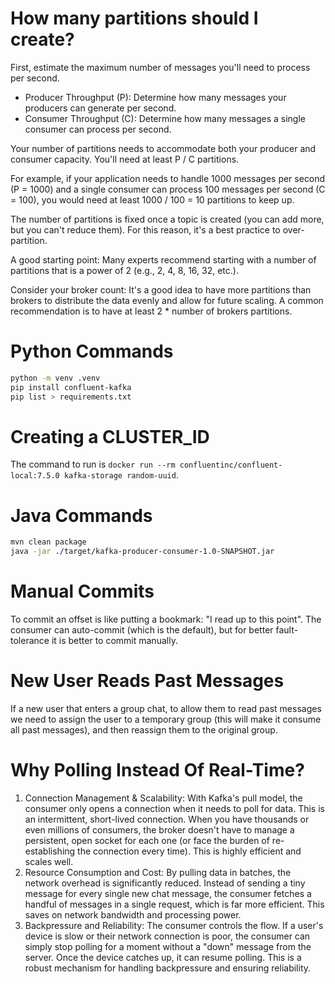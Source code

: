 # How many partitions should I create?

First, estimate the maximum number of messages you'll need to process per second.

- Producer Throughput (P): Determine how many messages your producers can generate per second.
- Consumer Throughput (C): Determine how many messages a single consumer can process per second.

Your number of partitions needs to accommodate both your producer and consumer capacity. You'll need at least P / C partitions.

For example, if your application needs to handle 1000 messages per second (P = 1000) and a single consumer can process 100 messages per second (C = 100), you would need at least 1000 / 100 = 10 partitions to keep up.

The number of partitions is fixed once a topic is created (you can add more, but you can't reduce them). For this reason, it's a best practice to over-partition.

A good starting point: Many experts recommend starting with a number of partitions that is a power of 2 (e.g., 2, 4, 8, 16, 32, etc.).

Consider your broker count: It's a good idea to have more partitions than brokers to distribute the data evenly and allow for future scaling. A common recommendation is to have at least 2 \* number of brokers partitions.

# Python Commands

```bash
python -m venv .venv
pip install confluent-kafka
pip list > requirements.txt
```

# Creating a CLUSTER_ID

The command to run is `docker run --rm confluentinc/confluent-local:7.5.0 kafka-storage random-uuid`.

# Java Commands

```bash
mvn clean package
java -jar ./target/kafka-producer-consumer-1.0-SNAPSHOT.jar
```

# Manual Commits

To commit an offset is like putting a bookmark: "I read up to this point". The consumer can auto-commit (which is the default), but for better fault-tolerance it is better to commit manually.

# New User Reads Past Messages

If a new user that enters a group chat, to allow them to read past messages we need to assign the user to a temporary group (this will make it consume all past messages), and then reassign them to the original group.

# Why Polling Instead Of Real-Time?

1. Connection Management & Scalability: With Kafka's pull model, the consumer only opens a connection when it needs to poll for data. This is an intermittent, short-lived connection. When you have thousands or even millions of consumers, the broker doesn't have to manage a persistent, open socket for each one (or face the burden of re-establishing the connection every time). This is highly efficient and scales well.
2. Resource Consumption and Cost: By pulling data in batches, the network overhead is significantly reduced. Instead of sending a tiny message for every single new chat message, the consumer fetches a handful of messages in a single request, which is far more efficient. This saves on network bandwidth and processing power.
3. Backpressure and Reliability: The consumer controls the flow. If a user's device is slow or their network connection is poor, the consumer can simply stop polling for a moment without a "down" message from the server. Once the device catches up, it can resume polling. This is a robust mechanism for handling backpressure and ensuring reliability.
